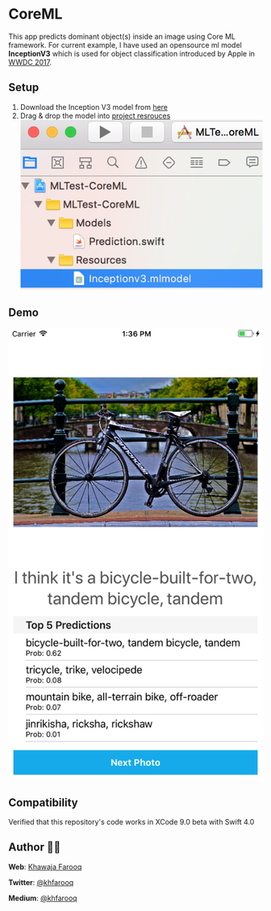 # CoreML
This app predicts dominant object(s) inside an image using Core ML framework. For current example, I have used an opensource ml model **InceptionV3** which is used for object classification introduced by Apple in [WWDC 2017](https://developer.apple.com/machine-learning/).

## Setup
1. Download the Inception V3 model from [here](https://docs-assets.developer.apple.com/coreml/models/Inceptionv3.mlmodel)
2. Drag & drop the model into [project resrouces](https://developer.apple.com/documentation/coreml/integrating_a_core_ml_model_into_your_app)
![Alt text](/screenshots/sc-2.png?raw=true "Drag & Drop at MLTest-CodeML/Resources/")

## Demo
![Alt text](/screenshots/sc-1.png?raw=true "Top 5 dominant objects predicted by CoreML")

## Compatibility
Verified that this repository's code works in XCode 9.0 beta with Swift 4.0

## Author 🙏🏻
**Web**: [Khawaja Farooq](http://khawajafarooq.github.io)

**Twitter**: [@khfarooq](https://twitter.com/khfarooq)

**Medium**: [@khfarooq](https://medium.com/@khfarooq)
